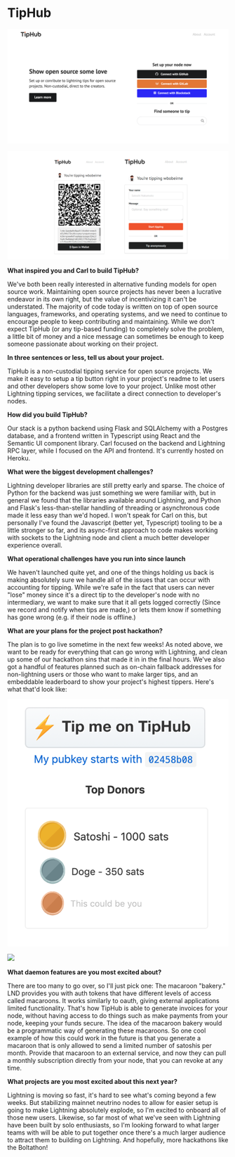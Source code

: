 # TipHub

![Tiphub.io](../../.gitbook/assets/tiphub.png)

![TipHub UI](../../.gitbook/assets/tiphubui.png)

**What inspired you and Carl to build TipHub?**

We've both been really interested in alternative funding models for open source work. Maintaining open source projects has never been a lucrative endeavor in its own right, but the value of incentivizing it can't be understated. The majority of code today is written on top of open source languages, frameworks, and operating systems, and we need to continue to encourage people to keep contributing and maintaining. While we don't expect TipHub \(or any tip-based funding\) to completely solve the problem, a little bit of money and a nice message can sometimes be enough to keep someone passionate about working on their project.   
  
**In three sentences or less, tell us about your project.**   
  
TipHub is a non-custodial tipping service for open source projects. We make it easy to setup a tip button right in your project's readme to let users and other developers show some love to your project. Unlike most other Lightning tipping services, we facilitate a direct connection to developer's nodes.  


**How did you build TipHub?**  
  
Our stack is a python backend using Flask and SQLAlchemy with a Postgres database, and a frontend written in Typescript using React and the Semantic UI component library. Carl focused on the backend and Lightning RPC layer, while I focused on the API and frontend. It's currently hosted on Heroku.  


**What were the biggest development challenges?**

Lightning developer libraries are still pretty early and sparse. The choice of Python for the backend was just something we were familiar with, but in general we found that the libraries available around Lightning, and Python and Flask's less-than-stellar handling of threading or asynchronous code made it less easy than we'd hoped. I won't speak for Carl on this, but personally I've found the Javascript \(better yet, Typescript\) tooling to be a little stronger so far, and its async-first approach to code makes working with sockets to the Lightning node and client a much better developer experience overall.  
  
**What operational challenges have you run into since launch**  
  
We haven't launched quite yet, and one of the things holding us back is making absolutely sure we handle all of the issues that can occur with accounting for tipping. While we're safe in the fact that users can never "lose" money since it's a direct tip to the developer's node with no intermediary, we want to make sure that it all gets logged correctly \(Since we record and notify when tips are made,\) or lets them know if something has gone wrong \(e.g. if their node is offline.\)  
  
**What are your plans for the project post hackathon?**

The plan is to go live sometime in the next few weeks! As noted above, we want to be ready for everything that can go wrong with Lightning, and clean up some of our hackathon sins that made it in in the final hours. We've also got a handful of features planned such as on-chain fallback addresses for non-lightning users or those who want to make larger tips, and an embeddable leaderboard to show your project's highest tippers. Here's what that'd look like:  


![](../../.gitbook/assets/image.png)

![](blob:https://mail.superhuman.com/d4c9a341-64b7-4f45-9d19-546fef870f97)



**What daemon features are you most excited about?**  
  
There are too many to go over, so I'll just pick one: The macaroon "bakery." LND provides you with auth tokens that have different levels of access called macaroons. It works similarly to oauth, giving external applications limited functionality. That's how TipHub is able to generate invoices for your node, without having access to do things such as make payments from your node, keeping your funds secure. The idea of the macaroon bakery would be a programmatic way of generating these macaroons. So one cool example of how this could work in the future is that you generate a macaroon that is only allowed to send a limited number of satoshis per month. Provide that macaroon to an external service, and now they can pull a monthly subscription directly from your node, that you can revoke at any time.  
  
**What projects are you most excited about this next year?**  
  
Lightning is moving so fast, it's hard to see what's coming beyond a few weeks. But stabilizing mainnet neutrino nodes to allow for easier setup is going to make Lightning absolutely explode, so I'm excited to onboard all of those new users. Likewise, so far most of what we've seen with Lightning have been built by solo enthusiasts, so I'm looking forward to what larger teams with will be able to put together once there's a much larger audience to attract them to building on Lightning. And hopefully, more hackathons like the Boltathon!

